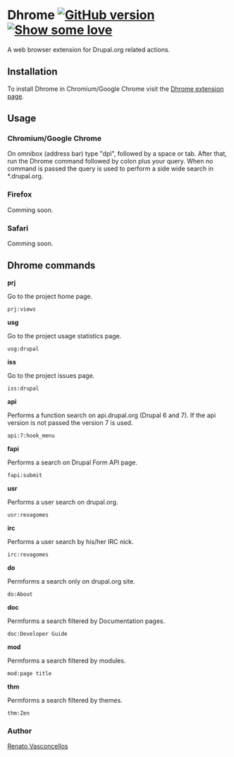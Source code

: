 # Dhrome [![GitHub version](https://badge.fury.io/gh/dhrome%2Fdhrome.svg)](http://badge.fury.io/gh/dhrome%2Fdhrome) [![Show some love](http://img.shields.io/gittip/revagomes.svg)](https://www.gittip.com/revagomes)

A web browser extension for Drupal.org related actions.

## Installation

To install Dhrome in Chromium/Google Chrome visit the [Dhrome extension page](https://chrome.google.com/webstore/detail/dhrome/bikoinbkepmdjblcipoefgjkecclhfaa?utm_source=chrome-ntp-icon).

## Usage

### Chromium/Google Chrome

On omnibox (address bar) type "dpl", followed by a space or tab.
After that, run the Dhrome command followed by colon plus your query.
When no command is passed the query is used to perform a side wide search in *.drupal.org.

### Firefox

Comming soon.

### Safari

Comming soon.

## Dhrome commands

**prj**

Go to the project home page.
```
prj:views
```
**usg**

Go to the project usage statistics page.
```
usg:drupal
```

**iss**

Go to the project issues page.
```
iss:drupal
```

**api**

Performs a function search  on api.drupal.org (Drupal 6 and 7).
If the api version is not passed the version 7 is used.
```
api:7:hook_menu
```

**fapi**

Performs a search on Drupal Form API page.
```
fapi:submit
```

**usr**

Performs a user search on drupal.org.
```
usr:revagomes
```

**irc**

Performs a user search by his/her IRC nick.
```
irc:revagomes
```

**do**

Permforms a search only on drupal.org site.
```
do:About
```

**doc**

Permforms a search filtered by Documentation pages.
```
doc:Developer Guide
```

**mod**

Permforms a search filtered by modules.
```
mod:page title
```

**thm**

Permforms a search filtered by themes.
```
thm:Zen
```

### Author

[Renato Vasconcellos](https://drupal.org/u/revagomes)
